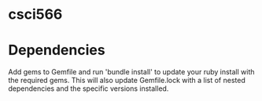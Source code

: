 # csci566
#
# Dependencies
Add gems to Gemfile and run 'bundle install' to update your ruby install with the required gems. This will also update Gemfile.lock with a list of nested dependencies and the specific versions installed.
